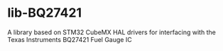 # lib-BQ27421
A library based on STM32 CubeMX HAL drivers for interfacing with the Texas Instruments BQ27421 Fuel Gauge IC
